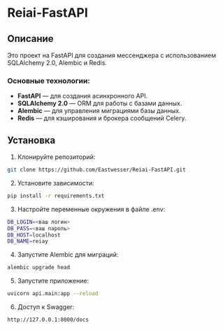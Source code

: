 # Reiai-FastAPI

## Описание

Это проект на FastAPI для создания мессенджера с использованием SQLAlchemy 2.0, Alembic и Redis.

### Основные технологии:

- **FastAPI** — для создания асинхронного API.
- **SQLAlchemy 2.0** — ORM для работы с базами данных.
- **Alembic** — для управления миграциями базы данных.
- **Redis** — для кэширования и брокера сообщений Celery.

## Установка

1. Клонируйте репозиторий:

```bash
git clone https://github.com/Eastwesser/Reiai-FastAPI.git
```

2. Установите зависимости:

```bash
pip install -r requirements.txt
```

3. Настройте переменные окружения в файле .env:

```bash
DB_LOGIN=<ваш логин>
DB_PASS=<ваш пароль>
DB_HOST=localhost
DB_NAME=reiay
```

4. Запустите Alembic для миграций:

```bash
alembic upgrade head
```

5. Запустите приложение:

```bash
uvicorn api.main:app --reload
```

6. Доступ к Swagger:

```bash
http://127.0.0.1:8000/docs

```
